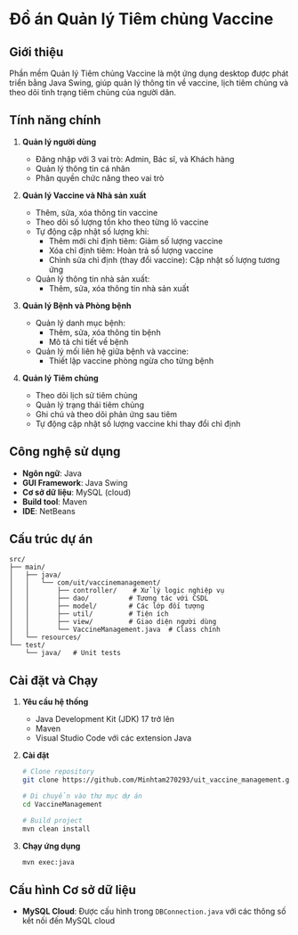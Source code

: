 # Đồ án Quản lý Tiêm chủng Vaccine

## Giới thiệu

Phần mềm Quản lý Tiêm chủng Vaccine là một ứng dụng desktop được phát triển bằng Java Swing, giúp quản lý thông tin về vaccine, lịch tiêm chủng và theo dõi tình trạng tiêm chủng của người dân.

## Tính năng chính

1. **Quản lý người dùng**

   - Đăng nhập với 3 vai trò: Admin, Bác sĩ, và Khách hàng
   - Quản lý thông tin cá nhân
   - Phân quyền chức năng theo vai trò

2. **Quản lý Vaccine và Nhà sản xuất**

   - Thêm, sửa, xóa thông tin vaccine
   - Theo dõi số lượng tồn kho theo từng lô vaccine
   - Tự động cập nhật số lượng khi:
     - Thêm mới chỉ định tiêm: Giảm số lượng vaccine
     - Xóa chỉ định tiêm: Hoàn trả số lượng vaccine
     - Chỉnh sửa chỉ định (thay đổi vaccine): Cập nhật số lượng tương ứng
   - Quản lý thông tin nhà sản xuất:
     - Thêm, sửa, xóa thông tin nhà sản xuất

3. **Quản lý Bệnh và Phòng bệnh**

   - Quản lý danh mục bệnh:
     - Thêm, sửa, xóa thông tin bệnh
     - Mô tả chi tiết về bệnh
   - Quản lý mối liên hệ giữa bệnh và vaccine:
     - Thiết lập vaccine phòng ngừa cho từng bệnh

4. **Quản lý Tiêm chủng**

   - Theo dõi lịch sử tiêm chủng
   - Quản lý trạng thái tiêm chủng
   - Ghi chú và theo dõi phản ứng sau tiêm
   - Tự động cập nhật số lượng vaccine khi thay đổi chỉ định

## Công nghệ sử dụng

- **Ngôn ngữ**: Java
- **GUI Framework**: Java Swing
- **Cơ sở dữ liệu**: MySQL (cloud)
- **Build tool**: Maven
- **IDE**: NetBeans

## Cấu trúc dự án

```
src/
├── main/
│   ├── java/
│   │   └── com/uit/vaccinemanagement/
│   │       ├── controller/    # Xử lý logic nghiệp vụ
│   │       ├── dao/          # Tương tác với CSDL
│   │       ├── model/        # Các lớp đối tượng
│   │       ├── util/         # Tiện ích
│   │       ├── view/         # Giao diện người dùng
│   │       └── VaccineManagement.java  # Class chính
│   └── resources/
└── test/
    └── java/   # Unit tests
```

## Cài đặt và Chạy

1. **Yêu cầu hệ thống**

   - Java Development Kit (JDK) 17 trở lên
   - Maven
   - Visual Studio Code với các extension Java

2. **Cài đặt**

   ```bash
   # Clone repository
   git clone https://github.com/Minhtam270293/uit_vaccine_management.git

   # Di chuyển vào thư mục dự án
   cd VaccineManagement

   # Build project
   mvn clean install
   ```

3. **Chạy ứng dụng**
   ```bash
   mvn exec:java
   ```

## Cấu hình Cơ sở dữ liệu

- **MySQL Cloud**: Được cấu hình trong `DBConnection.java` với các thông số kết nối đến MySQL cloud

